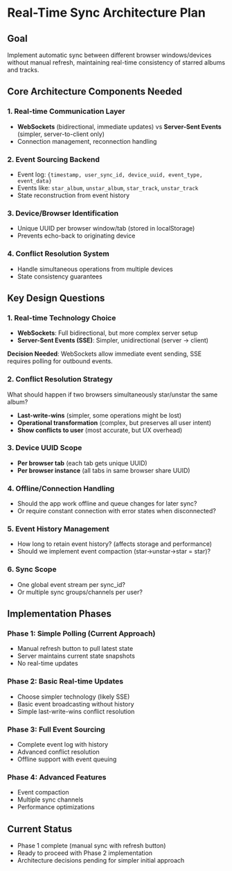 # Real-Time Sync Architecture Plan

## Goal
Implement automatic sync between different browser windows/devices without manual refresh, maintaining real-time consistency of starred albums and tracks.

## Core Architecture Components Needed

### 1. Real-time Communication Layer
- **WebSockets** (bidirectional, immediate updates) vs **Server-Sent Events** (simpler, server-to-client only)
- Connection management, reconnection handling

### 2. Event Sourcing Backend
- Event log: `{timestamp, user_sync_id, device_uuid, event_type, event_data}`
- Events like: `star_album`, `unstar_album`, `star_track`, `unstar_track`
- State reconstruction from event history

### 3. Device/Browser Identification
- Unique UUID per browser window/tab (stored in localStorage)
- Prevents echo-back to originating device

### 4. Conflict Resolution System
- Handle simultaneous operations from multiple devices
- State consistency guarantees

## Key Design Questions

### 1. Real-time Technology Choice
- **WebSockets**: Full bidirectional, but more complex server setup
- **Server-Sent Events (SSE)**: Simpler, unidirectional (server → client)
  
**Decision Needed**: WebSockets allow immediate event sending, SSE requires polling for outbound events.

### 2. Conflict Resolution Strategy
What should happen if two browsers simultaneously star/unstar the same album?
- **Last-write-wins** (simpler, some operations might be lost)
- **Operational transformation** (complex, but preserves all user intent)
- **Show conflicts to user** (most accurate, but UX overhead)

### 3. Device UUID Scope
- **Per browser tab** (each tab gets unique UUID)
- **Per browser instance** (all tabs in same browser share UUID)

### 4. Offline/Connection Handling
- Should the app work offline and queue changes for later sync?
- Or require constant connection with error states when disconnected?

### 5. Event History Management
- How long to retain event history? (affects storage and performance)
- Should we implement event compaction (star→unstar→star = star)?

### 6. Sync Scope
- One global event stream per sync_id?
- Or multiple sync groups/channels per user?

## Implementation Phases

### Phase 1: Simple Polling (Current Approach)
- Manual refresh button to pull latest state
- Server maintains current state snapshots
- No real-time updates

### Phase 2: Basic Real-time Updates
- Choose simpler technology (likely SSE)
- Basic event broadcasting without history
- Simple last-write-wins conflict resolution

### Phase 3: Full Event Sourcing
- Complete event log with history
- Advanced conflict resolution
- Offline support with event queuing

### Phase 4: Advanced Features
- Event compaction
- Multiple sync channels
- Performance optimizations

## Current Status
- Phase 1 complete (manual sync with refresh button)
- Ready to proceed with Phase 2 implementation
- Architecture decisions pending for simpler initial approach